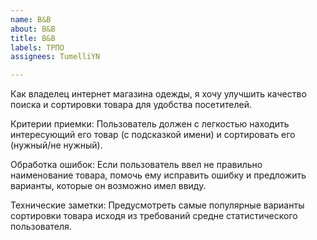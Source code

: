 ```yaml
---
name: B&B
about: B&B
title: B&B
labels: ТРПО
assignees: TumelliYN

---
```


Как владелец интернет магазина одежды, я хочу улучшить качество поиска и сортировки товара для удобства посетителей.

Критерии приемки:
Пользователь должен с легкостью находить интересующий его товар (с подсказкой имени) и сортировать его (нужный/не нужный).

Обработка ошибок:
Если пользователь ввел не правильно наименование товара, помочь ему исправить ошибку и предложить варианты, которые он возможно имел ввиду.

Технические заметки:
Предусмотреть самые популярные варианты сортировки товара исходя из требований  средне статистического пользователя.
